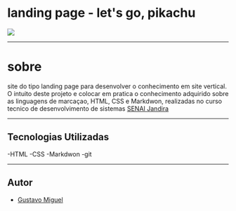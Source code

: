 # landing page - let's go, pikachu

![](./screenshot/image.png)

---

# sobre
site do tipo landing page para desenvolver o conhecimento em site vertical. O intuito deste projeto e colocar em pratica o conhecimento adquirido sobre as linguagens de marcaçao, HTML, CSS e Markdwon, realizadas no curso tecnico de desenvolvimento de sistemas [SENAI Jandira](https://sp.senai.br/unidade/jandira/)

---

## Tecnologias Utilizadas
-HTML
-CSS
-Markdwon
-git

---

## Autor
- [Gustavo Miguel]()
